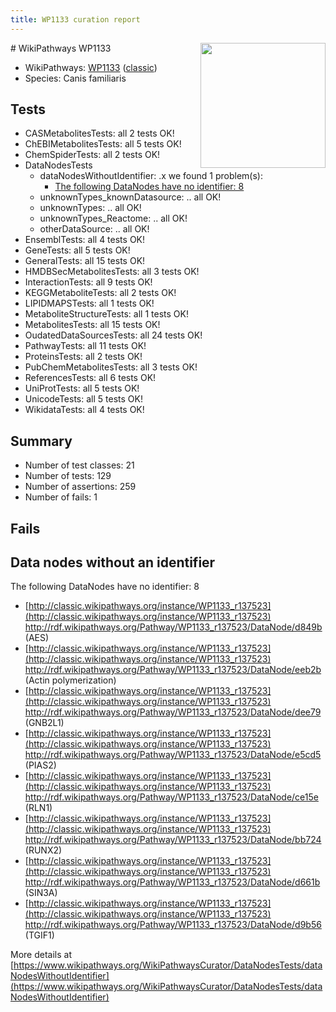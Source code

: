 ```yaml
---
title: WP1133 curation report
---
```


<img style="float: right; width: 200px" src="https://upload.wikimedia.org/wikipedia/commons/thumb/8/83/Wplogo_with_text_500.png/640px-Wplogo_with_text_500.png" />
# WikiPathways WP1133

* WikiPathways: [WP1133](https://wikipathways.org/pathways/WP1133) ([classic](https://classic.wikipathways.org/instance/WP1133))
* Species: Canis familiaris
## Tests
* CASMetabolitesTests: all 2 tests OK!
* ChEBIMetabolitesTests: all 5 tests OK!
* ChemSpiderTests: all 2 tests OK!
* DataNodesTests
    * dataNodesWithoutIdentifier: .x we found 1 problem(s):
        * [The following DataNodes have no identifier: 8](#d2d32fa7)
    * unknownTypes_knownDatasource: .. all OK!
    * unknownTypes: .. all OK!
    * unknownTypes_Reactome: .. all OK!
    * otherDataSource: .. all OK!
* EnsemblTests: all 4 tests OK!
* GeneTests: all 5 tests OK!
* GeneralTests: all 15 tests OK!
* HMDBSecMetabolitesTests: all 3 tests OK!
* InteractionTests: all 9 tests OK!
* KEGGMetaboliteTests: all 2 tests OK!
* LIPIDMAPSTests: all 1 tests OK!
* MetaboliteStructureTests: all 1 tests OK!
* MetabolitesTests: all 15 tests OK!
* OudatedDataSourcesTests: all 24 tests OK!
* PathwayTests: all 11 tests OK!
* ProteinsTests: all 2 tests OK!
* PubChemMetabolitesTests: all 3 tests OK!
* ReferencesTests: all 6 tests OK!
* UniProtTests: all 5 tests OK!
* UnicodeTests: all 5 tests OK!
* WikidataTests: all 4 tests OK!


## Summary

* Number of test classes: 21
* Number of tests: 129
* Number of assertions: 259
* Number of fails: 1

## Fails

<a name="d2d32fa7" />

## Data nodes without an identifier

The following DataNodes have no identifier: 8

* [http://classic.wikipathways.org/instance/WP1133_r137523](http://classic.wikipathways.org/instance/WP1133_r137523) http://rdf.wikipathways.org/Pathway/WP1133_r137523/DataNode/d849b (AES)
* [http://classic.wikipathways.org/instance/WP1133_r137523](http://classic.wikipathways.org/instance/WP1133_r137523) http://rdf.wikipathways.org/Pathway/WP1133_r137523/DataNode/eeb2b (Actin polymerization)
* [http://classic.wikipathways.org/instance/WP1133_r137523](http://classic.wikipathways.org/instance/WP1133_r137523) http://rdf.wikipathways.org/Pathway/WP1133_r137523/DataNode/dee79 (GNB2L1)
* [http://classic.wikipathways.org/instance/WP1133_r137523](http://classic.wikipathways.org/instance/WP1133_r137523) http://rdf.wikipathways.org/Pathway/WP1133_r137523/DataNode/e5cd5 (PIAS2)
* [http://classic.wikipathways.org/instance/WP1133_r137523](http://classic.wikipathways.org/instance/WP1133_r137523) http://rdf.wikipathways.org/Pathway/WP1133_r137523/DataNode/ce15e (RLN1)
* [http://classic.wikipathways.org/instance/WP1133_r137523](http://classic.wikipathways.org/instance/WP1133_r137523) http://rdf.wikipathways.org/Pathway/WP1133_r137523/DataNode/bb724 (RUNX2)
* [http://classic.wikipathways.org/instance/WP1133_r137523](http://classic.wikipathways.org/instance/WP1133_r137523) http://rdf.wikipathways.org/Pathway/WP1133_r137523/DataNode/d661b (SIN3A)
* [http://classic.wikipathways.org/instance/WP1133_r137523](http://classic.wikipathways.org/instance/WP1133_r137523) http://rdf.wikipathways.org/Pathway/WP1133_r137523/DataNode/d9b56 (TGIF1)


More details at [https://www.wikipathways.org/WikiPathwaysCurator/DataNodesTests/dataNodesWithoutIdentifier](https://www.wikipathways.org/WikiPathwaysCurator/DataNodesTests/dataNodesWithoutIdentifier)

